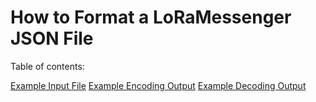 # How to Format a LoRaMessenger JSON File

Table of contents:

[Example Input File](https://github.com/Team-LoRa/LoRa-Backend/blob/master/Examples/input1.json)
[Example Encoding Output](https://github.com/Team-LoRa/LoRa-Backend/blob/master/Examples/encoding_table1.json)
[Example Decoding Output](https://github.com/Team-LoRa/LoRa-Backend/blob/master/Examples/decoding_table1.json)

